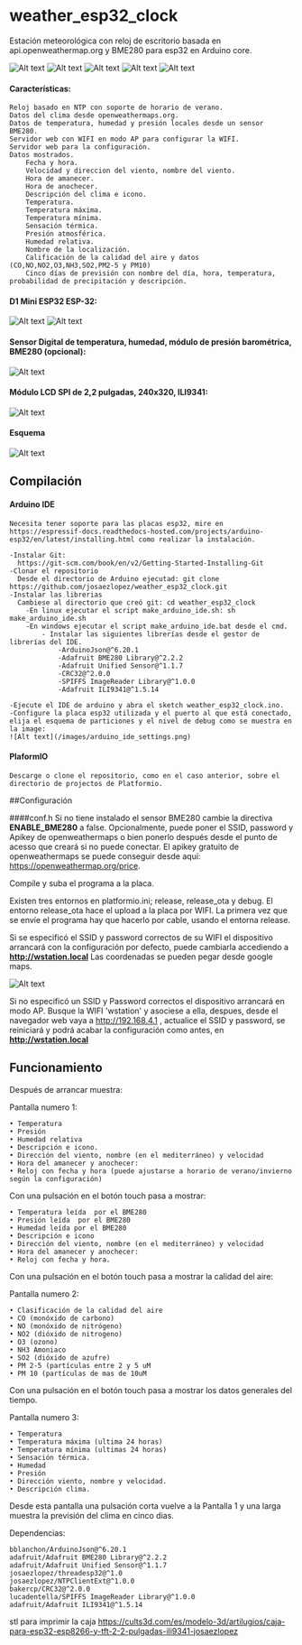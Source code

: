 # weather_esp32_clock  

Estación meteorológica con reloj de escritorio basada en api.openweathermap.org y BME280 para esp32 en Arduino core.  

![Alt text](images/en_screen1.png)
![Alt text](images/es_screen1.png)
![Alt text](images/en_air_quality.png)
![Alt text](images/en_screen2.png)
![Alt text](images/es_forecast_screen.png)


#### Características:

	Reloj basado en NTP con soporte de horario de verano. 
	Datos del clima desde openweathermaps.org.  
	Datos de temperatura, humedad y presión locales desde un sensor BME280.
    Servidor web con WIFI en modo AP para configurar la WIFI.  
	Servidor web para la configuración.
    Datos mostrados.
        Fecha y hora.
        Velocidad y direccion del viento, nombre del viento.
        Hora de amanecer.
        Hora de anochecer.
        Descripción del clima e icono.
        Temperatura.
        Temperatura máxima.
        Temperatura mínima.
        Sensación térmica.
        Presión atmosférica.
        Humedad relativa.
        Nombre de la localización.
        Calificación de la calidad del aire y datos (CO,NO,NO2,O3,NH3,SO2,PM2-5 y PM10)
        Cinco días de previsión con nombre del día, hora, temperatura, probabilidad de precipitación y descripción.



#### D1 Mini ESP32 ESP-32:

![Alt text](images/wemo_d1_mini_A.png) ![Alt text](images/wemo_d1_mini_B.png)

#### Sensor Digital de temperatura, humedad, módulo de presión barométrica, 	BME280 (opcional):

![Alt text](/images/bme280.png)

#### Módulo LCD SPI de 2,2 pulgadas, 240x320, ILI9341:

![Alt text](/images/TFT_2_2_ILI9341.png)

#### Esquema

![Alt text](/images/schematic.png)

## Compilación
#### Arduino IDE

    Necesita tener soporte para las placas esp32, mire en https://espressif-docs.readthedocs-hosted.com/projects/arduino-esp32/en/latest/installing.html como realizar la instalación.  

    -Instalar Git:  
      https://git-scm.com/book/en/v2/Getting-Started-Installing-Git
    -Clonar el repositorio
      Desde el directorio de Arduino ejecutad: git clone https://github.com/josaezlopez/weather_esp32_clock.git
    -Instalar las librerias
      Cambiese al directorio que creó git: cd weather_esp32_clock
        -En linux ejecutar el script make_arduino_ide.sh: sh make_arduino_ide.sh
        -En windows ejecutar el script make_arduino_ide.bat desde el cmd.
            - Instalar las siguientes librerías desde el gestor de librerías del IDE.  
                -ArduinoJson@^6.20.1
	            -Adafruit BME280 Library@^2.2.2
	            -Adafruit Unified Sensor@^1.1.7
                -CRC32@^2.0.0
	            -SPIFFS ImageReader Library@^1.0.0
	            -Adafruit ILI9341@^1.5.14

    -Ejecute el IDE de arduino y abra el sketch weather_esp32_clock.ino.
    -Configure la placa esp32 utilizada y el puerto al que está conectado, elija el esquema de particiones y el nivel de debug como se muestra en la image:
    ![Alt text](/images/arduino_ide_settings.png) 

#### PlaformIO
    Descarge o clone el repositorio, como en el caso anterior, sobre el directorio de projectos de Platformio.

##Configuración

####conf.h
Si no tiene instalado el sensor BME280 cambie la directiva **ENABLE_BME280** a false. 
Opcionalmente, puede poner el SSID, password y Apikey de openweathermaps o bien ponerlo después desde el punto de acesso que creará si no puede conectar.
El apikey gratuito de openweathermaps se puede conseguir desde aquí: https://openweathermap.org/price.

Compile y suba el programa a la placa. 

  
Existen tres entornos en platformio.ini; release, release_ota y debug. El entorno release_ota hace el upload a la placa por WIFI. La primera vez que se envíe el programa hay que hacerlo por cable, usando el entorna release.

Si se especificó el SSID y password correctos de su WIFI el dispositivo arrancará con la configuración por defecto, puede cambiarla accediendo a **http://wstation.local**
Las coordenadas se pueden pegar desde google maps.

![Alt text](/images/web.png)

Si no especificó un SSID y Password correctos el dispositivo arrancará en modo AP.
Busque la WIFI 'wstation' y asociese a ella, despues, desde el navegador web vaya a http://192.168.4.1 , actualice el SSID y password, se reiniciará y podrá acabar la configuración como antes, en **http://wstation.local**

## Funcionamiento
Después de arrancar muestra:

Pantalla numero 1:

    • Temperatura
    • Presión
    • Humedad relativa
    • Descripción e icono.
    • Dirección del viento, nombre (en el mediterráneo) y velocidad
    • Hora del amanecer y anochecer:
    • Reloj con fecha y hora (puede ajustarse a horario de verano/invierno según la configuración)

Con una pulsación en el botón touch pasa a mostrar:

    • Temperatura leída  por el BME280
    • Presión leída  por el BME280
    • Humedad leída por el BME280
    • Descripción e icono
    • Dirección del viento, nombre (en el mediterráneo) y velocidad
    • Hora del amanecer y anochecer:
    • Reloj con fecha y hora.

Con una pulsación en el botón touch pasa a mostrar la calidad del aire:

Pantalla numero 2:

    • Clasificación de la calidad del aire
    • CO (monóxido de carbono)
    • NO (monóxido de nitrógeno)
    • NO2 (dióxido de nitrogeno)
    • O3 (ozono)
    • NH3 Amoniaco
    • SO2 (dióxido de azufre)
    • PM 2-5 (partículas entre 2 y 5 uM
    • PM 10 (partículas de mas de 10uM

Con una pulsación en el botón touch pasa a mostrar los datos generales del tiempo.

Pantalla numero 3:

    • Temperatura
    • Temperatura máxima (ultima 24 horas)
    • Temperatura mínima (ultimas 24 horas)
    • Sensación térmica.
    • Humedad
    • Presión
    • Dirección viento, nombre y velocidad.
    • Descripción clima.

Desde esta pantalla una pulsación corta vuelve a la Pantalla 1 y una larga muestra la previsión del clima en cinco dias.

Dependencias:

	bblanchon/ArduinoJson@^6.20.1
	adafruit/Adafruit BME280 Library@^2.2.2
	adafruit/Adafruit Unified Sensor@^1.1.7
	josaezlopez/threadesp32@^1.0
	josaezlopez/NTPClientExt@^1.0.0
	bakercp/CRC32@^2.0.0
	lucadentella/SPIFFS ImageReader Library@^1.0.0
	adafruit/Adafruit ILI9341@^1.5.14

stl para imprimir la caja
https://cults3d.com/es/modelo-3d/artilugios/caja-para-esp32-esp8266-y-tft-2-2-pulgadas-ili9341-josaezlopez
